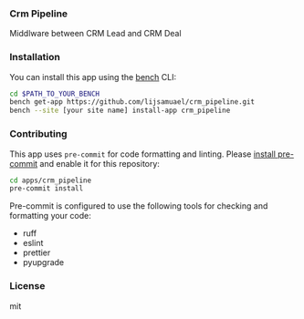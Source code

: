 ### Crm Pipeline

Middlware between CRM Lead and CRM Deal

### Installation

You can install this app using the [bench](https://github.com/frappe/bench) CLI:

```bash
cd $PATH_TO_YOUR_BENCH
bench get-app https://github.com/lijsamuael/crm_pipeline.git
bench --site [your site name] install-app crm_pipeline
```

### Contributing

This app uses `pre-commit` for code formatting and linting. Please [install pre-commit](https://pre-commit.com/#installation) and enable it for this repository:

```bash
cd apps/crm_pipeline
pre-commit install
```

Pre-commit is configured to use the following tools for checking and formatting your code:

- ruff
- eslint
- prettier
- pyupgrade

### License

mit
